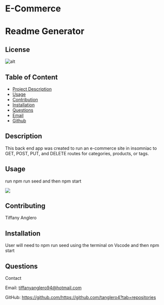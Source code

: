 # E-Commerce

# Readme Generator
 ## License
![alt](https://img.shields.io/badge/License--blue)
          
## Table of Content 
- [Project Description](#Description)
- [Usage](#Usage)
- [Contribution](#Contribution)
- [Installation](#Installation)
- [Questions](#Questions)
- [Email](#Email)
- [Github](#Github)
## Description
This back end app was created to run an e-commerce site in insomniac to GET, POST, PUT, and DELETE routes for categories, products, or tags.

## Usage
run npm run seed and then npm start

![](./walk-through.gif)

## Contributing
Tiffany Anglero

## Installation
User will need to npm run seed using the terminal on Vscode and then npm start

## Questions 
Contact

Email: tiffanyanglero94@hotmail.com


GitHub: https://github.com/https://github.com/tanglero4?tab=repositories   
